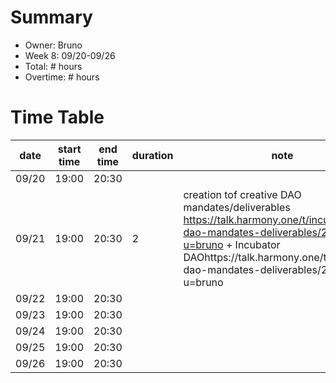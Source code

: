 # Summary
* Owner: Bruno
* Week 8: 09/20-09/26
* Total: # hours
* Overtime: # hours

# Time Table
| date  | start time  | end time | duration  |  note |
|---|---|---|---|---|
| 09/20  | 19:00   | 20:30  |      |   |
| 09/21  | 19:00   | 20:30  | 2     |creation tof creative DAO mandates/deliverables https://talk.harmony.one/t/incubator-dao-mandates-deliverables/2152/4?u=bruno  + Incubator DAOhttps://talk.harmony.one/t/incubator-dao-mandates-deliverables/2152/4?u=bruno |
| 09/22 | 19:00   | 20:30  |      |   |
| 09/23  | 19:00   | 20:30  |      |   |
| 09/24  | 19:00   | 20:30  |      |   |
| 09/25  | 19:00   | 20:30  |      |   |
| 09/26  | 19:00   | 20:30  |      |   |
